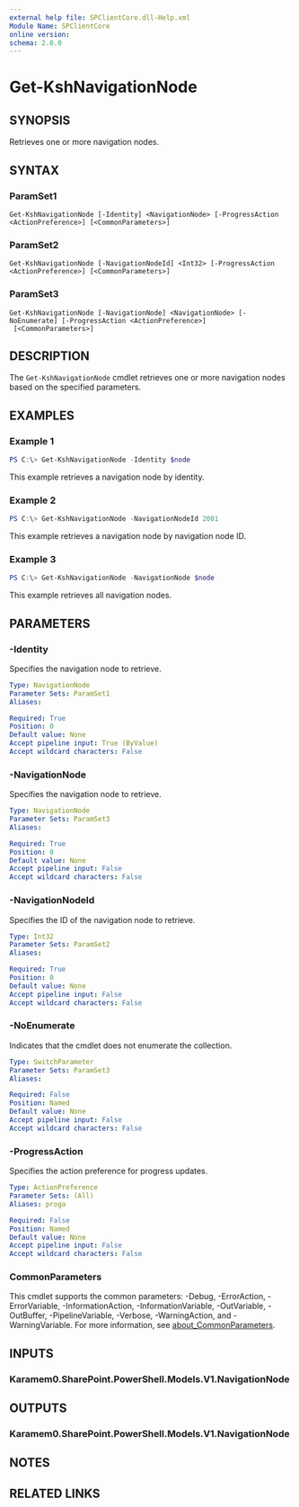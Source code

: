 ```yaml
---
external help file: SPClientCore.dll-Help.xml
Module Name: SPClientCore
online version:
schema: 2.0.0
---
```


# Get-KshNavigationNode

## SYNOPSIS
Retrieves one or more navigation nodes.

## SYNTAX

### ParamSet1
```
Get-KshNavigationNode [-Identity] <NavigationNode> [-ProgressAction <ActionPreference>] [<CommonParameters>]
```

### ParamSet2
```
Get-KshNavigationNode [-NavigationNodeId] <Int32> [-ProgressAction <ActionPreference>] [<CommonParameters>]
```

### ParamSet3
```
Get-KshNavigationNode [-NavigationNode] <NavigationNode> [-NoEnumerate] [-ProgressAction <ActionPreference>]
 [<CommonParameters>]
```

## DESCRIPTION
The `Get-KshNavigationNode` cmdlet retrieves one or more navigation nodes based on the specified parameters.

## EXAMPLES

### Example 1
```powershell
PS C:\> Get-KshNavigationNode -Identity $node
```

This example retrieves a navigation node by identity.

### Example 2
```powershell
PS C:\> Get-KshNavigationNode -NavigationNodeId 2001
```

This example retrieves a navigation node by navigation node ID.

### Example 3
```powershell
PS C:\> Get-KshNavigationNode -NavigationNode $node
```

This example retrieves all navigation nodes.

## PARAMETERS

### -Identity
Specifies the navigation node to retrieve.

```yaml
Type: NavigationNode
Parameter Sets: ParamSet1
Aliases:

Required: True
Position: 0
Default value: None
Accept pipeline input: True (ByValue)
Accept wildcard characters: False
```

### -NavigationNode
Specifies the navigation node to retrieve.

```yaml
Type: NavigationNode
Parameter Sets: ParamSet3
Aliases:

Required: True
Position: 0
Default value: None
Accept pipeline input: False
Accept wildcard characters: False
```

### -NavigationNodeId
Specifies the ID of the navigation node to retrieve.

```yaml
Type: Int32
Parameter Sets: ParamSet2
Aliases:

Required: True
Position: 0
Default value: None
Accept pipeline input: False
Accept wildcard characters: False
```

### -NoEnumerate
Indicates that the cmdlet does not enumerate the collection.

```yaml
Type: SwitchParameter
Parameter Sets: ParamSet3
Aliases:

Required: False
Position: Named
Default value: None
Accept pipeline input: False
Accept wildcard characters: False
```

### -ProgressAction
Specifies the action preference for progress updates.

```yaml
Type: ActionPreference
Parameter Sets: (All)
Aliases: proga

Required: False
Position: Named
Default value: None
Accept pipeline input: False
Accept wildcard characters: False
```

### CommonParameters
This cmdlet supports the common parameters: -Debug, -ErrorAction, -ErrorVariable, -InformationAction, -InformationVariable, -OutVariable, -OutBuffer, -PipelineVariable, -Verbose, -WarningAction, and -WarningVariable. For more information, see [about_CommonParameters](http://go.microsoft.com/fwlink/?LinkID=113216).

## INPUTS

### Karamem0.SharePoint.PowerShell.Models.V1.NavigationNode
## OUTPUTS

### Karamem0.SharePoint.PowerShell.Models.V1.NavigationNode
## NOTES

## RELATED LINKS


